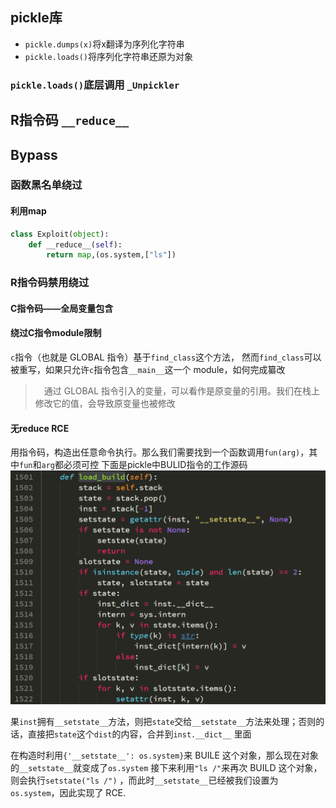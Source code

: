 ## pickle库
- `pickle.dumps(x)`将x翻译为序列化字符串
- `pickle.loads()`将序列化字符串还原为对象
###  `pickle.loads()`底层调用 `_Unpickler`

## R指令码 `__reduce__`

## Bypass
### 函数黑名单绕过
#### 利用map
```PYTHON
class Exploit(object):
    def __reduce__(self):
	 	return map,(os.system,["ls"])
```

### R指令码禁用绕过
#### C指令码——全局变量包含
#### 绕过C指令module限制
`c`指令（也就是 GLOBAL 指令）基于`find_class`这个方法， 然而`find_class`可以被重写，如果只允许`c`指令包含`__main__`这一个 module，如何完成纂改
>　通过 GLOBAL 指令引入的变量，可以看作是原变量的引用。我们在栈上修改它的值，会导致原变量也被修改

#### 无reduce RCE
用指令码，构造出任意命令执行。那么我们需要找到一个函数调用`fun(arg)`，其中`fun`和`arg`都必须可控
下面是pickle中BULID指令的工作源码
![](attachments/Pasted%20image%2020240409105357.png)

果`inst`拥有`__setstate__`方法，则把`state`交给`__setstate__`方法来处理；否则的话，直接把`state`这个`dist`的内容，合并到`inst.__dict__` 里面

在构造时利用`{'__setstate__': os.system}`来 BUILE 这个对象，那么现在对象的`__setstate__`就变成了`os.system`
接下来利用`"ls /"`来再次 BUILD 这个对象，则会执行`setstate("ls /")` ，而此时`__setstate__`已经被我们设置为`os.system`，因此实现了 RCE.

